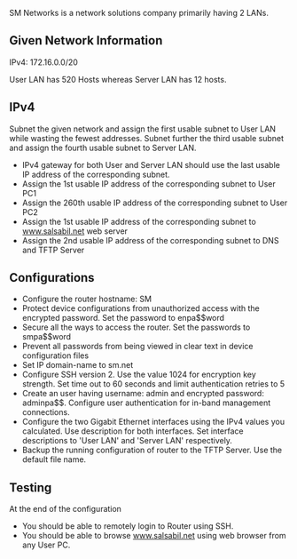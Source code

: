 SM Networks is a network solutions company primarily having 2 LANs.

Given Network Information
-------------------------------
IPv4:	172.16.0.0/20


User LAN has 520 Hosts whereas Server LAN has 12 hosts.

IPv4
-----
Subnet the given network and assign the first usable subnet to User LAN while wasting the fewest addresses.
Subnet further the third usable subnet and assign the fourth usable subnet to Server LAN.
- IPv4 gateway for both User and Server LAN should use the last usable IP address of the corresponding subnet.
- Assign the 1st usable IP address of the corresponding subnet to User PC1
- Assign the 260th usable IP address of the corresponding subnet to User PC2
- Assign the 1st usable IP address of the corresponding subnet to www.salsabil.net web server
- Assign the 2nd usable IP address of the corresponding subnet to DNS and TFTP Server


Configurations
-----------------
- Configure the router hostname: SM
- Protect device configurations from unauthorized access with the encrypted password. Set the password to enpa$$word
- Secure all the ways to access the router. Set the passwords to smpa$$word
- Prevent all passwords from being viewed in clear text in device configuration files
- Set IP domain-name to sm.net
- Configure SSH version 2. Use the value 1024 for encryption key strength. Set time out to 60 seconds and limit authentication retries to 5
- Create an user having username: admin and encrypted password: adminpa$$. Configure user authentication for in-band management connections.
- Configure the two Gigabit Ethernet interfaces using the IPv4 values you calculated. Use description for both interfaces. Set interface descriptions to 'User LAN' and 'Server LAN' respectively.
- Backup the running configuration of router to the TFTP Server. Use the default file name.

Testing
--------
At the end of the configuration
- You should be able to remotely login to Router using SSH.
- You should be able to browse www.salsabil.net using web browser from any User PC.
